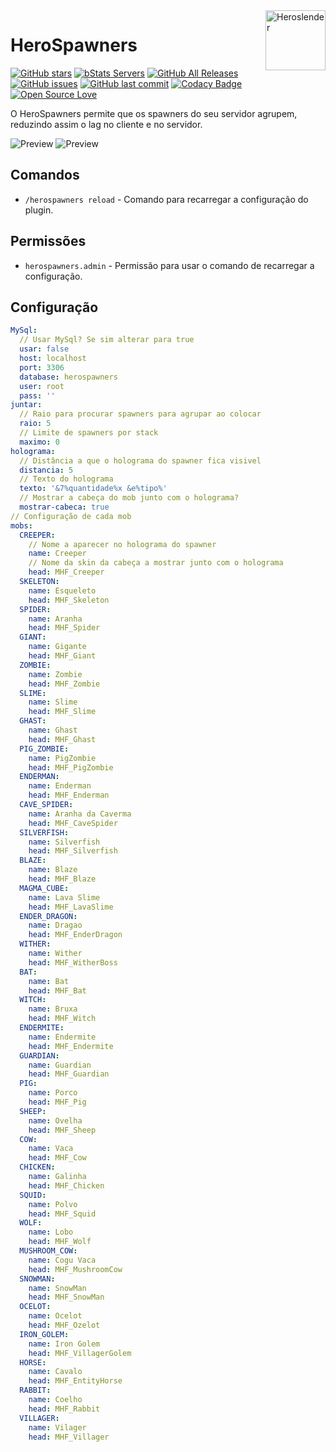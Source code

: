 <img src="https://avatars1.githubusercontent.com/u/16785313?s=96&v=4" alt="Heroslender" title="Heroslender" align="right" height="96" width="96"/>

# HeroSpawners

[![GitHub stars](https://img.shields.io/github/stars/heroslender/HeroSpawners.svg)](https://github.com/heroslender/HeroSpawners/stargazers)
[![bStats Servers](https://img.shields.io/bstats/servers/2088.svg?color=1bcc1b)](https://bstats.org/plugin/bukkit/HeroSpawners)
[![GitHub All Releases](https://img.shields.io/github/downloads/heroslender/HeroSpawners/total.svg?logoColor=fff)](https://github.com/heroslender/HeroSpawners/releases/latest)
[![GitHub issues](https://img.shields.io/github/issues-raw/heroslender/HeroSpawners.svg?label=issues)](https://github.com/heroslender/HeroSpawners/issues)
[![GitHub last commit](https://img.shields.io/github/last-commit/heroslender/HeroSpawners.svg)](https://github.com/heroslender/HeroSpawners/commit)
[![Codacy Badge](https://api.codacy.com/project/badge/Grade/218d46cbc31345f2ac94e204641e91ff)](https://app.codacy.com/app/heroslender/HeroSpawners?utm_source=github.com&utm_medium=referral&utm_content=heroslender/HeroSpawners&utm_campaign=Badge_Grade_Dashboard)
[![Open Source Love](https://badges.frapsoft.com/os/v1/open-source.svg?v=103)](https://github.com/ellerbrock/open-source-badges/)

O HeroSpawners permite que os spawners do seu servidor agrupem, reduzindo assim o lag no cliente e no servidor.

![Preview](https://github.com/heroslender/HeroSpawners/raw/develop/assets/preview_hologram.gif)
![Preview](https://github.com/heroslender/HeroSpawners/raw/develop/assets/preview.gif)

## Comandos
- `/herospawners reload` - Comando para recarregar a configuração do plugin.

## Permissões
- `herospawners.admin` - Permissão para usar o comando de recarregar a configuração.

## Configuração
```yaml
MySql:
  // Usar MySql? Se sim alterar para true
  usar: false
  host: localhost
  port: 3306
  database: herospawners
  user: root
  pass: ''
juntar:
  // Raio para procurar spawners para agrupar ao colocar
  raio: 5
  // Limite de spawners por stack
  maximo: 0
holograma:
  // Distância a que o holograma do spawner fica visivel
  distancia: 5
  // Texto do holograma
  texto: '&7%quantidade%x &e%tipo%'
  // Mostrar a cabeça do mob junto com o holograma?
  mostrar-cabeca: true
// Configuração de cada mob
mobs:
  CREEPER:
    // Nome a aparecer no holograma do spawner
    name: Creeper
    // Nome da skin da cabeça a mostrar junto com o holograma
    head: MHF_Creeper
  SKELETON:
    name: Esqueleto
    head: MHF_Skeleton
  SPIDER:
    name: Aranha
    head: MHF_Spider
  GIANT:
    name: Gigante
    head: MHF_Giant
  ZOMBIE:
    name: Zombie
    head: MHF_Zombie
  SLIME:
    name: Slime
    head: MHF_Slime
  GHAST:
    name: Ghast
    head: MHF_Ghast
  PIG_ZOMBIE:
    name: PigZombie
    head: MHF_PigZombie
  ENDERMAN:
    name: Enderman
    head: MHF_Enderman
  CAVE_SPIDER:
    name: Aranha da Caverma
    head: MHF_CaveSpider
  SILVERFISH:
    name: Silverfish
    head: MHF_Silverfish
  BLAZE:
    name: Blaze
    head: MHF_Blaze
  MAGMA_CUBE:
    name: Lava Slime
    head: MHF_LavaSlime
  ENDER_DRAGON:
    name: Dragao
    head: MHF_EnderDragon
  WITHER:
    name: Wither
    head: MHF_WitherBoss
  BAT:
    name: Bat
    head: MHF_Bat
  WITCH:
    name: Bruxa
    head: MHF_Witch
  ENDERMITE:
    name: Endermite
    head: MHF_Endermite
  GUARDIAN:
    name: Guardian
    head: MHF_Guardian
  PIG:
    name: Porco
    head: MHF_Pig
  SHEEP:
    name: Ovelha
    head: MHF_Sheep
  COW:
    name: Vaca
    head: MHF_Cow
  CHICKEN:
    name: Galinha
    head: MHF_Chicken
  SQUID:
    name: Polvo
    head: MHF_Squid
  WOLF:
    name: Lobo
    head: MHF_Wolf
  MUSHROOM_COW:
    name: Cogu Vaca
    head: MHF_MushroomCow
  SNOWMAN:
    name: SnowMan
    head: MHF_SnowMan
  OCELOT:
    name: Ocelot
    head: MHF_Ozelot
  IRON_GOLEM:
    name: Iron Golem
    head: MHF_VillagerGolem
  HORSE:
    name: Cavalo
    head: MHF_EntityHorse
  RABBIT:
    name: Coelho
    head: MHF_Rabbit
  VILLAGER:
    name: Vilager
    head: MHF_Villager

```
